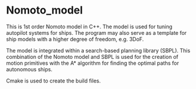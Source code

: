 # Nomoto_model

This is 1st order Nomoto model in C++. The model is used for tuning autopilot systems for ships.
The program may also serve as a template for ship models with a higher degree of freedom, e.g. 3DoF.

The model is integrated within a search-based planning library (SBPL).
This combination of the Nomoto model and SBPL is used for the creation of motion primitives with the A* algorithm for finding the optimal paths for autonomous ships. 

Cmake is used to create the build files.




